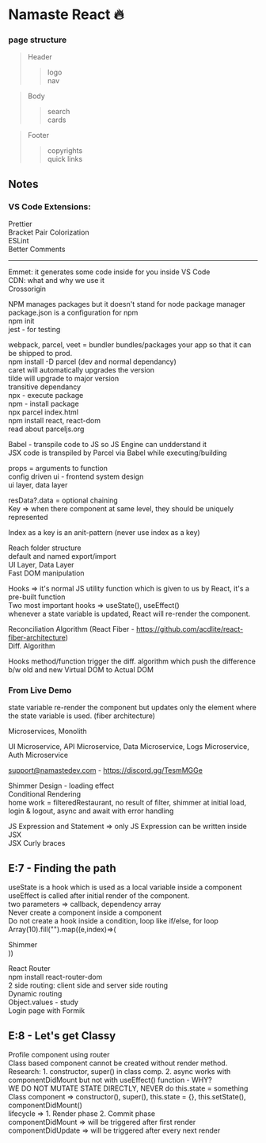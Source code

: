 # Namaste React 🔥

### page structure

> Header
>
> > logo  
> > nav

> Body
>
> > search  
> > cards

> Footer
>
> > copyrights  
> > quick links

## Notes

### VS Code Extensions:

Prettier\
Bracket Pair Colorization\
ESLint\
Better Comments

---

Emmet: it generates some code inside for you inside VS Code  
CDN: what and why we use it  
Crossorigin

NPM manages packages but it doesn't stand for node package manager  
package.json is a configuration for npm  
npm init  
jest - for testing

webpack, parcel, veet = bundler bundles/packages your app so that it can be shipped to prod.  
npm install -D parcel (dev and normal dependancy)  
caret will automatically upgrades the version  
tilde will upgrade to major version  
transitive dependancy  
npx - execute package  
npm - install package  
npx parcel index.html  
npm install react, react-dom  
read about parceljs.org

Babel - transpile code to JS so JS Engine can undderstand it  
JSX code is transpiled by Parcel via Babel while executing/building

props = arguments to function  
config driven ui - frontend system design  
ui layer, data layer

resData?.data = optional chaining  
Key => when there component at same level, they should be uniquely represented

Index as a key is an anit-pattern (never use index as a key)

Reach folder structure  
default and named export/import  
UI Layer, Data Layer  
Fast DOM manipulation

Hooks => it's normal JS utility function which is given to us by React, it's a pre-built function  
Two most important hooks => useState(), useEffect()  
whenever a state variable is updated, React will re-render the component.

Reconciliation Algorithm (React Fiber - https://github.com/acdlite/react-fiber-architecture)  
Diff. Algorithm

Hooks method/function trigger the diff. algorithm which push the difference b/w old and new Virtual DOM to Actual DOM

### From Live Demo

state variable re-render the component but updates only the element where the state variable is used. (fiber architecture)

Microservices, Monolith

UI Microservice, API Microservice, Data Microservice, Logs Microservice, Auth Microservice

support@namastedev.com - https://discord.gg/TesmMGGe

Shimmer Design - loading effect  
Conditional Rendering  
home work = filteredRestaurant, no result of filter, shimmer at initial load, login & logout, async and await with error handling

JS Expression and Statement => only JS Expression can be written inside JSX  
JSX Curly braces

## E:7 - Finding the path

useState is a hook which is used as a local variable inside a component  
useEffect is called after initial render of the component.  
two parameters => callback, dependency array  
Never create a component inside a component  
Do not create a hook inside a condition, loop like if/else, for loop  
Array(10).fill("").map((e,index)=>(<div>Shimmer</div>))

React Router  
npm install react-router-dom  
2 side routing: client side and server side routing  
Dynamic routing  
Object.values - study  
Login page with Formik

## E:8 - Let's get Classy

Profile component using router  
Class based component cannot be created without render method.  
Research: 1. constructor, super() in class comp. 2. async works with componentDidMount but not with useEffect() function - WHY?  
WE DO NOT MUTATE STATE DIRECTLY, NEVER do this.state = something  
Class component => constructor(), super(), this.state = {}, this.setState(), componentDidMount()  
lifecycle => 1. Render phase 2. Commit phase  
componentDidMount => will be triggered after first render  
componentDidUpdate => will be triggered after every next render
